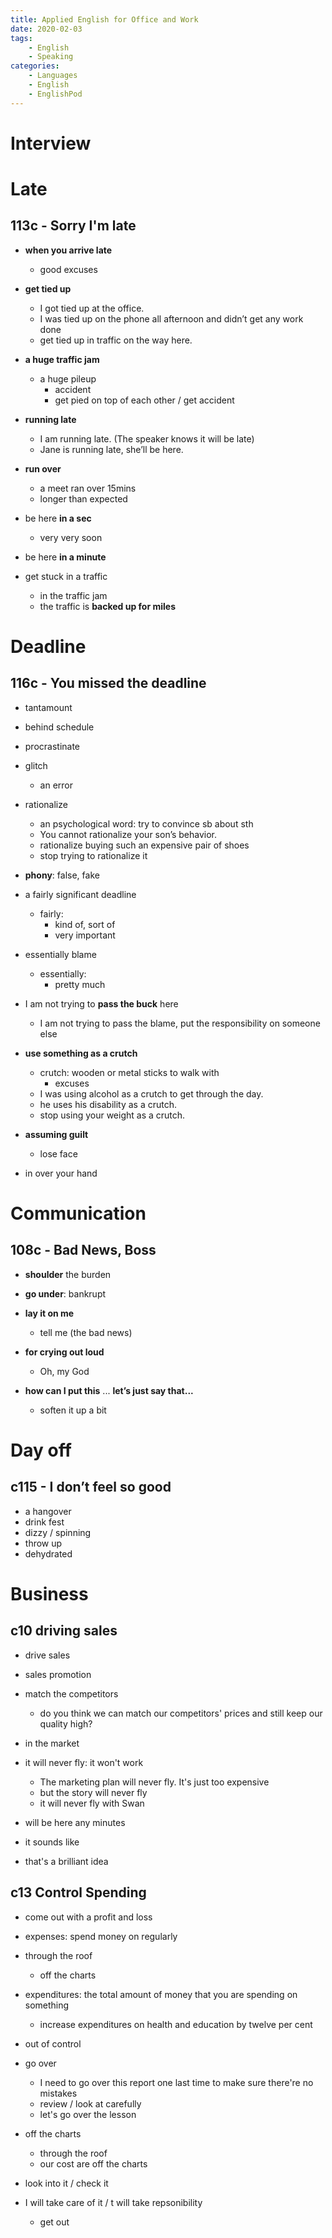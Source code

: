 ```yaml
---
title: Applied English for Office and Work
date: 2020-02-03
tags: 
	- English
	- Speaking
categories: 
	- Languages
	- English
	- EnglishPod
---
```


# Interview





# Late

## 113c - Sorry I'm late

+ __when you arrive late__
  + good excuses
+ __get tied up__
  + I got tied up at the office.
  + I was tied up on the phone all afternoon and didn’t get any work done
  + get tied up in traffic on the way here.

+ __a huge traffic jam__
  + a huge pileup
    + accident
    + get pied on top of each other / get accident

+ __running late__
  + I am running late. (The speaker knows it will be late)
  + Jane is running late, she’ll be here.

+ __run over__
  + a meet ran over 15mins
  + longer than expected

+ be here __in a sec__
  + very very soon

+ be here __in a minute__

+ get stuck in a traffic
  + in the traffic jam
  + the traffic is __backed up for miles__



# Deadline

## 116c - You missed the deadline

+ tantamount
+ behind schedule
+ procrastinate
+ glitch
  + an error
+ rationalize 
  + an psychological word: try to convince sb about sth
  + You cannot rationalize your son’s behavior.
  + rationalize buying such an expensive pair of shoes
  + stop trying to rationalize it
+ __phony__: false, fake


+ a fairly significant deadline 
  + fairly: 
    + kind of, sort of
    + very important
+ essentially blame
  + essentially:
    + pretty much
+ I am not trying to __pass the buck__ here
  + I am not trying to pass the blame, put the responsibility on someone else
+ __use something as a crutch__
  + crutch: wooden or metal sticks to walk with
    + excuses
  + I was using alcohol as a crutch to get through the day.
  + he uses his disability as a crutch.
  + stop using your weight as a crutch.
+ __assuming guilt__
  + lose face
+ in over your hand



# Communication

## 108c - Bad News, Boss

+  __shoulder__ the burden


+ __go under__: bankrupt

+ __lay it on me__
  + tell me (the bad news)

+ __for crying out loud__
  + Oh, my God

+ __how can I put this__ ... __let’s just say that...__
  + soften it up a bit



# Day off

## c115 - I don’t feel so good

+ a hangover
+ drink fest
+ dizzy / spinning
+ throw up
+ dehydrated



# Business

## c10 driving sales

+ drive sales
+ sales promotion

+ match the competitors
  + do you think we can match our competitors' prices and still keep our quality high?
+ in the market
+ it will never fly: it won't work
  + The marketing plan will never fly. It's just too expensive
  + but the story will never fly
  + it will never fly with Swan
+ will be here any minutes
+ it sounds like
+ that's a brilliant idea

## c13 Control Spending

+ come out with a profit and loss
+ expenses: spend money on regularly
+ through the roof 
  + off the charts
+ expenditures: the total amount of money that you are spending on something
  + increase expenditures on health and education by twelve per cent
+ out of control
+ go over
  + I need to go over this report one last time to make sure there're no mistakes
  + review / look at carefully
  + let's go over the lesson
+ off the charts
  + through the roof
  + our cost are off the charts

+ look into it / check it
+ I will take care of it / t will take repsonibility
  + get out

